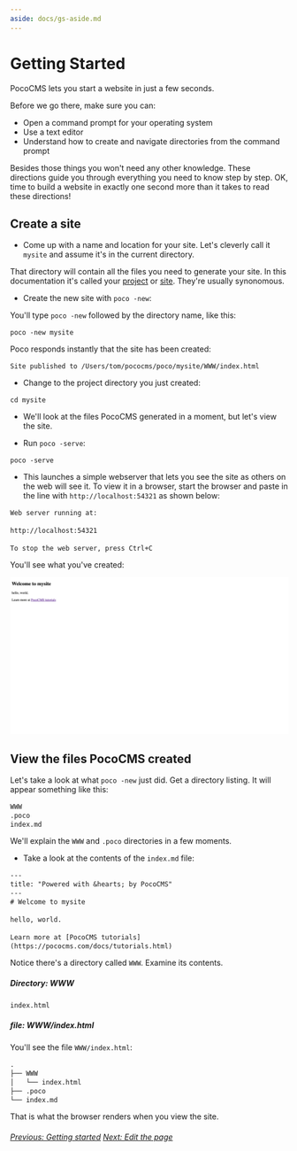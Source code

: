 ```yaml
---
aside: docs/gs-aside.md
---
```

# Getting Started

PocoCMS lets you start a website in just a few seconds. 

Before we go there, make sure you can:

* Open a command prompt for your operating system
* Use a text editor
* Understand how to create and navigate directories from the command prompt

Besides those things you won't need any other knowledge. 
These directions guide you through everything you need to know
step by step. OK, time to build a website in exactly one second
more than it takes to read these directions!

## Create a site

* Come up with a name and location for your site. Let's cleverly call it `mysite`
and assume it's in the current directory.


That directory will contain all the files you need to generate your site.
In this documentation it's called your [project](glossary.html#project) or 
[site](glossary.html#site). They're usually synonomous.

* Create the new site with `poco -new`:

You'll type `poco -new` followed by the directory name, like this:

```
poco -new mysite
```

Poco responds instantly that the site has been created:

```
Site published to /Users/tom/pococms/poco/mysite/WWW/index.html
```

* Change to the project directory you just created:

```
cd mysite
```

* We'll look at the files PocoCMS generated in a moment, but let's view the site.

* Run `poco -serve`:

```
poco -serve
```

* This launches a simple webserver that lets you see the site
as others on the web will see it. To view it in a browser,
start the browser and paste in the line with `http://localhost:54321`
as shown below:

```
Web server running at:

http://localhost:54321

To stop the web server, press Ctrl+C
```

You'll see what you've created:

![Default home page created by PocoCMS](img/home-page-default-1366x768.png)

## View the files PocoCMS created

Let's take a look at what `poco -new` just did. Get a directory
listing. It will appear something like this:

```
WWW
.poco
index.md
```

We'll explain the `WWW` and `.poco` directories in a few moments.

* Take a look at the contents of the `index.md` file:

```
---
title: "Powered with &hearts; by PocoCMS"
---
# Welcome to mysite

hello, world.

Learn more at [PocoCMS tutorials](https://pococms.com/docs/tutorials.html) 
```

Notice there's a directory called `WWW`. Examine its contents.

##### **Directory:** WWW

```
index.html
```

##### **file:** WWW/index.html

You'll see the file `WWW/index.html`:

```
.
├── WWW
│   └── index.html
├── .poco
└── index.md
```

That is what the browser renders when you view the site.

###### [Previous: Getting started](getting-started.html) [Next: Edit the page](gs-edit-page.html)

